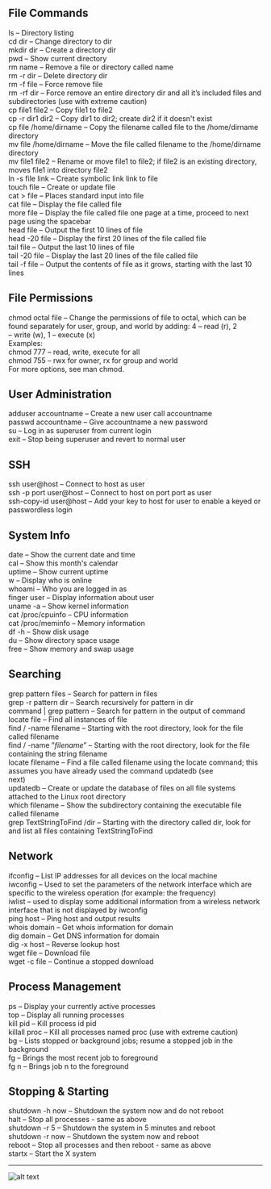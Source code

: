 File Commands
------
ls – Directory listing  
cd dir – Change directory to dir  
mkdir dir – Create a directory dir  
pwd – Show current directory  
rm name – Remove a file or directory called name  
rm -r dir – Delete directory dir  
rm -f file – Force remove file  
rm -rf dir – Force remove an entire directory dir and all it’s included files and subdirectories (use with extreme caution)  
cp file1 file2 – Copy file1 to file2  
cp -r dir1 dir2 – Copy dir1 to dir2; create dir2 if it doesn't exist  
cp file /home/dirname – Copy the filename called file to the /home/dirname directory  
mv file /home/dirname – Move the file called filename to the /home/dirname directory  
mv file1 file2 – Rename or move file1 to file2; if file2 is an existing directory, moves file1 into directory file2  
ln -s file link – Create symbolic link link to file  
touch file – Create or update file  
cat > file – Places standard input into file  
cat file – Display the file called file  
more file – Display the file called file one page at a time, proceed to next page using the spacebar  
head file – Output the first 10 lines of file  
head -20 file – Display the first 20 lines of the file called file  
tail file – Output the last 10 lines of file  
tail -20 file – Display the last 20 lines of the file called file  
tail -f file – Output the contents of file as it grows, starting with the last 10 lines  
  
File Permissions
------
chmod octal file – Change the permissions of file to octal, which can be found separately for user, group, and world by adding: 4 – read (r), 2   
– write (w), 1 – execute (x)  
Examples:  
chmod 777 – read, write, execute for all  
chmod 755 – rwx for owner, rx for group and world  
For more options, see man chmod.  
  
User Administration
------
adduser accountname – Create a new user call accountname  
passwd accountname – Give accountname a new password  
su – Log in as superuser from current login  
exit – Stop being superuser and revert to normal user  
  
SSH
------
ssh user@host – Connect to host as user  
ssh -p port user@host – Connect to host on port port as user  
ssh-copy-id user@host – Add your key to host for user to enable a keyed or passwordless login  
  
System Info
------
date – Show the current date and time  
cal – Show this month's calendar  
uptime – Show current uptime  
w – Display who is online  
whoami – Who you are logged in as  
finger user – Display information about user  
uname -a – Show kernel information  
cat /proc/cpuinfo – CPU information  
cat /proc/meminfo – Memory information  
df -h – Show disk usage  
du – Show directory space usage  
free – Show memory and swap usage  
  
Searching
------
grep pattern files – Search for pattern in files  
grep -r pattern dir – Search recursively for pattern in dir  
command | grep pattern – Search for pattern in the output of command  
locate file – Find all instances of file  
find / -name filename – Starting with the root directory, look for the file called filename  
find / -name ”*filename*” – Starting with the root directory, look for the file containing the string filename  
locate filename – Find a file called filename using the locate command; this assumes you have already used the command updatedb (see   
next)  
updatedb – Create or update the database of files on all file systems attached to the Linux root directory  
which filename – Show the subdirectory containing the executable file  called filename  
grep TextStringToFind /dir – Starting with the directory called dir, look for and list all files containing TextStringToFind  
  
Network
------
ifconfig – List IP addresses for all devices on the local machine  
iwconfig – Used to set the parameters of the network interface which are specific to the wireless operation (for example: the frequency)  
iwlist – used to display some additional information from a wireless network interface that is not displayed by iwconfig  
ping host – Ping host and output results  
whois domain – Get whois information for domain  
dig domain – Get DNS information for domain  
dig -x host – Reverse lookup host  
wget file – Download file  
wget -c file – Continue a stopped download  
  
Process Management
------
ps – Display your currently active processes  
top – Display all running processes  
kill pid – Kill process id pid  
killall proc – Kill all processes named proc (use with extreme caution)  
bg – Lists stopped or background jobs; resume a stopped job in the background  
fg – Brings the most recent job to foreground  
fg n – Brings job n to the foreground  
  
Stopping & Starting
------
shutdown -h now – Shutdown the system now and do not reboot  
halt – Stop all processes - same as above  
shutdown -r 5 – Shutdown the system in 5 minutes and reboot  
shutdown -r now – Shutdown the system now and reboot  
reboot – Stop all processes and then reboot - same as above  
startx – Start the X system  
  
 ___
![alt text](https://gavazzionline.files.wordpress.com/2014/01/img_6916.jpg?w=300)


